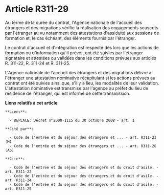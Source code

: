 # Article R311-29

Au terme de la durée du contrat, l'Agence nationale de l'accueil des étrangers et des migrations vérifie la réalisation des
engagements souscrits par l'étranger au vu notamment des attestations d'assiduité aux sessions de formation et, le cas
échéant, des éléments fournis par l'étranger.

Le contrat d'accueil et d'intégration est respecté dès lors que les actions de formation ou d'information qu'il prévoit ont
été suivies par l'étranger signataire et attestées ou validées dans les conditions prévues aux articles R. 311-22, R. 311-24
et R. 311-25.

L'Agence nationale de l'accueil des étrangers et des migrations délivre à l'étranger une attestation nominative récapitulant
si les actions prévues au contrat ont été suivies ainsi que, s'il y a lieu, les modalités de leur validation. L'attestation
nominative est transmise par l'agence au préfet du lieu de résidence de l'étranger, qui est informé de cette transmission.

**Liens relatifs à cet article**

	**Liens**:

	  - DEPLACE: Décret n°2008-1115 du 30 octobre 2008 - art. 1

	**Cité par**:

	  - Code de l'entrée et du séjour des étrangers et ... - art. R311-23 (M)
	  - Code de l'entrée et du séjour des étrangers et ... - art. R311-28 (Ab)

	**Cite**:

	  - Code de l'entrée et du séjour des étrangers et du droit d'asile. - art. R311-22
	  - Code de l'entrée et du séjour des étrangers et du droit d'asile. - art. R311-24
	  - Code de l'entrée et du séjour des étrangers et du droit d'asile. - art. R311-25
